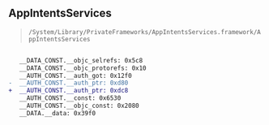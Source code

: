 ## AppIntentsServices

> `/System/Library/PrivateFrameworks/AppIntentsServices.framework/AppIntentsServices`

```diff

   __DATA_CONST.__objc_selrefs: 0x5c8
   __DATA_CONST.__objc_protorefs: 0x10
   __AUTH_CONST.__auth_got: 0x12f0
-  __AUTH_CONST.__auth_ptr: 0xd80
+  __AUTH_CONST.__auth_ptr: 0xdc8
   __AUTH_CONST.__const: 0x6530
   __AUTH_CONST.__objc_const: 0x2080
   __DATA.__data: 0x39f0

```
